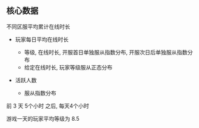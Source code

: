 ## 核心数据

不同区服平均累计在线时长

- 玩家每日平均在线时长
	- 等级, 在线时长, 开服首日单独服从指数分布, 开服次日后单独服从指数分布
	- 给定在线时长, 玩家等级服从正态分布

- 活跃人数
  - 服从指数分布

前 3 天 5个小时
之后, 每天4个小时


游戏一天的玩家平均等级为 8.5
